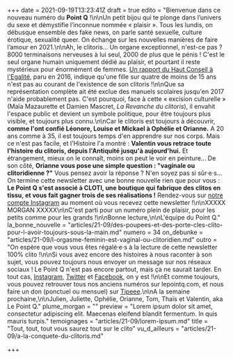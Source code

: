 +++
date = 2021-09-19T13:23:41Z
draft = true
edito = "Bienvenue dans ce nouveau numéro du **Point Q** !\n\nUn petit bijou qui te plonge dans l’univers du sexe et démystifie l’inconnue nommée « plaisir ». Tous les lundis, on débusque ensemble des fake news, on parle santé sexuelle, culture érotique, sexualité queer. On échange sur les nouvelles manières de faire l’amour en 2021.\n\nAh, le clitoris... Un organe exceptionnel, n'est-ce pas ? 8000 terminaisons nerveuses à lui seul, 2000 de plus que le pénis ! C'est le seul organe humain uniquement dédié au plaisir, et pourtant il reste mystérieux pour énormément de femmes. [Un rapport du Haut Conseil à l'Egalité](https://www.haut-conseil-egalite.gouv.fr/sante-droits-sexuels-et-reproductifs/travaux-du-hce/article/rapport-relatif-a-l-education-a-la#top), paru en 2016, indique qu'une fille sur quatre de moins de 15 ans n'est pas au courant de l'existence de son clitoris !\n\nQue sa représentation complète ait été exclue des manuels scolaires jusqu'en 2017 n'aide probablement pas. C'est pourquoi, face à cette « excision culturelle » (Maïa Mazaurette et Damien Mascret, _La Revanche du clitoris_), il envahit l'espace public et devient un symbole politique, pour être toujours plus visible, et toujours plus connu.\n\nCar le clitoris est toujours à découvrir, **comme l'ont confié Léonore, Louise et Mickael à Ophélie et Orianne.** A 20 ans comme à 35, il est toujours temps d'en apprendre sur nos corps. Mais ce n'est pas facile, et l'Histoire l'a montré : **Valentin vous retrace toute l'histoire du clitoris, depuis l'Antiquité jusqu'à aujourd'hui.** Et étrangement, mieux on le connaît, moins on peut le voir en peinture... De son côté, **Orianne vous pose une simple question : \"vaginale ou clitoridienne ?\"** Vous pensez avoir la réponse ? N'en soyez pas si sûr·e·s... On termine cette newsletter avec une bonne nouvelle rien que pour vous : **Le Point Q s'est associé à CLOTI, une boutique qui fabrique des clitos en tissu, et vous fait gagner trois de ses réalisations !** Rendez-vous sur [notre compte Instagram](https://www.instagram.com/lepoint.q/?hl=fr) au moment où vous recevez cette newsletter !\n\nXXXXX MORGAN XXXXX\n\nC'est parti pour un numéro plein de plaisir, pour les petits comme pour les grands !\n\nBonne lecture,\n\nL'équipe du Point Q."
la_bonne_nouvelle = "articles/21-09/des-poupees-et-des-porte-cles-clito-pour-l-avoir-toujours-sous-la-main.md"
numero = 34
on_debunke = "articles/21-09/l-orgasme-feminin-est-vaginal-ou-clitoridien.md"
outro = "On espère que vous vous êtes régalé·e·s à la lecture de cette newsletter 100% clito !\n\nSi vous avez encore des histoires à nous raconter à son sujet, vous pouvez toujours nous envoyer un message sur nos réseaux sociaux ! Le Point Q n'est pas encore partout, mais ça ne saurait tarder. En tout cas, [Instagram](https://www.instagram.com/lepoint.q/?hl=fr), [Twitter](https://twitter.com/LePointQ) et [Facebook](https://www.facebook.com/lepointq.news/), on y est !\n\nEt comme toujours, vous pouvez retrouver tous nos anciens numéros sur lepointq.com, et nous faire un don (ponctuel ou mensuel) sur [Tipeee](https://fr.tipeee.com/le-point-q).\n\nA la semaine prochaine,\n\nJulien, Juliette, Ophélie, Orianne, Tom, Thaïs et Valentin, aka Le Point Q."
plume_morgan = ""
preview = "Lorem ipsum dolor sit amet, consectetur adipiscing elit. Maecenas eleifend blandit fermentum. In quis mauris turpis."
temoignages = "articles/21-09/lorem-ipsum.md"
title = "Tout, tout, tout vous saurez tout sur le clito"
vu_d_ailleurs = "articles/21-09/a-la-conquete-du-clitoris.md"

+++
